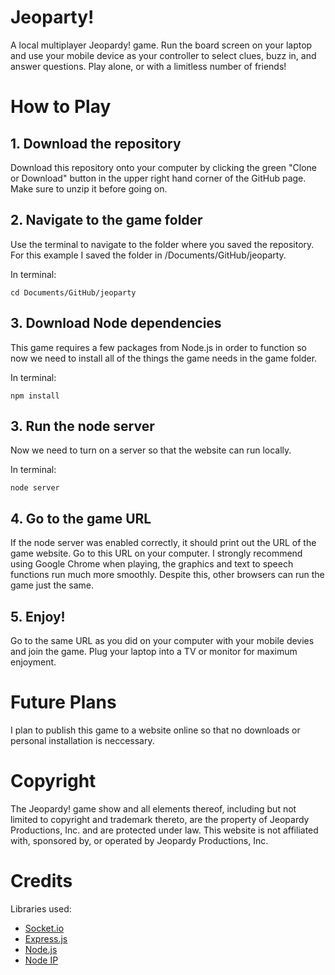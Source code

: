 # Jeoparty!
A local multiplayer Jeopardy! game. Run the board screen on your laptop and use your mobile device as your controller to select clues, buzz in, and answer questions. Play alone, or with a limitless number of friends!

# How to Play

## 1. Download the repository
Download this repository onto your computer by clicking the green
"Clone or Download" button in the upper right hand corner of the GitHub page.
Make sure to unzip it before going on.

## 2. Navigate to the game folder
Use the terminal to navigate to the folder where you saved the repository. For
this example I saved the folder in /Documents/GitHub/jeoparty.

In terminal:
```
cd Documents/GitHub/jeoparty
```

## 3. Download Node dependencies
This game requires a few packages from Node.js in order to function so now we
need to install all of the things the game needs in the game folder.

In terminal:
```
npm install
```

## 3. Run the node server
Now we need to turn on a server so that the website can run locally.

In terminal:
```
node server
```

## 4. Go to the game URL
If the node server was enabled correctly, it should print out the URL of the
game website. Go to this URL on your computer. I strongly recommend using Google
Chrome when playing, the graphics and text to speech functions run much more
smoothly. Despite this, other browsers can run the game just the same.

## 5. Enjoy!
Go to the same URL as you did on your computer with your mobile devies and join the game. Plug your laptop into a TV or monitor for maximum enjoyment.

# Future Plans
I plan to publish this game to a website online so that no downloads or personal installation is neccessary.

# Copyright
The Jeopardy! game show and all elements thereof, including but not limited to copyright and trademark thereto, are the property of Jeopardy Productions, Inc. and are protected under law. This website is not affiliated with, sponsored by, or operated by Jeopardy Productions, Inc.

# Credits
Libraries used:
* [Socket.io](https://www.socket.io)
* [Express.js](https://www.expressjs.com)
* [Node.js](https://www.nodejs.com)
* [Node IP](https://github.com/indutny/node-ip)
